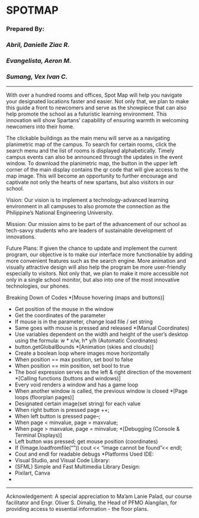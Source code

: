 # SPOTMAP

### Prepared By:
### _Abril, Danielle Ziac R._
### _Evangelista, Aeron M._
### _Sumang, Vex Ivan C._
---


With over a hundred rooms and offices, Spot Map will help you navigate your designated locations faster and easier. Not only that, we plan to make this guide a front to newcomers and serve as the showpiece that can also help promote the school as a futuristic learning environment. This innovation will show Spartans’ capability of ensuring warmth in welcoming newcomers into their home.

The clickable buildings as the main menu will serve as a navigating planimetric map of the campus. To search for certain rooms, click the search menu and the list of rooms is displayed alphabetically. Timely campus events can also be announced through the updates in the event window. To download the planimetric map, the button in the upper left corner of the main display contains the qr code that will give access to the map image. This will become an opportunity to further encourage and captivate not only the hearts of new spartans, but also visitors in our school.

Vision: Our vision is to implement a technology-advanced learning environment in all campuses to also promote the connection as the Philippine’s National
Engineering University.

Mission: Our mission aims to be part of the advancement of our school as tech-savvy students who are leaders of sustainable development of innovations.

Future Plans: If given the chance to update and implement the current program, our objective is to make our interface more functionable by adding more convenient features such as the search engine. More animation and visually attractive design will also help the program be more user-friendly especially to visitors. Not only that, we plan to make it more accessible not only in a single school monitor, but also into one of the most innovative technologies, our phones.

Breaking Down of Codes
*[Mouse hovering (maps and buttons)]
- Get position of the mouse in the window
- Get the coordinates of the parameter
- If mouse is in the parameter, change load file / set string
- Same goes with mouse is pressed and released
*(Manual Coordinates)
- Use variables dependent on the width and height of the user’s
desktop using the formula: w * x/w, h* y/h (Automatic Coordinates)
- button.getGlobalBounds
*[Animation (skies and clouds)]
- Create a boolean loop where images move horizontally
- When position == max position, set bool to false
- When position == min position, set bool to true
- The bool expression serves as the left & right direction of the movement
*[Calling functions (buttons and windows)]
- Every void renders a window and has a game loop
- When another window is called, the previous window is closed
*[Page loops (floorplan pages)]
- Designated certain image(set string) for each value
- When right button is pressed page ++;
- When left button is pressed page–;
- When page < minvalue, page = maxvalue;
- When page > maxvalue, page = minvalue;
*[Debugging (Console & Terminal Displays)]
- Left button was pressed; get mouse position (coordinates)
- If (!image.loadfromfile(“”)) cout << “image cannot be found”<< endl;
- Cout and endl for readable debugs
*Platforms Used	IDE:
-	Visual Studio, and Visual Code Library:
-	(SFML) Simple and Fast Multimedia Library Design:
-	Pixilart, Canva
-	
---
  Acknowledgement: A special appreciation to Ma’am Lanie Palad, our course facilitator and Engr. Oliver S. Dimalig, the Head of PFMO Alangilan, for providing access to essential information - the floor plans.

